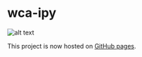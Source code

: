 # wca-ipy

![alt text](docs/img/logo_bw.png "logo")

This project is now hosted on [GitHub pages](https://logiqx.github.io/wca-ipy/).
